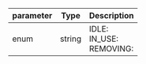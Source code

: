 | parameter | Type | Description |
| ----------- | ----------- |----------- |
| enum  |  string  | IDLE: <br/>IN_USE: <br/>REMOVING:    |